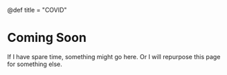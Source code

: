 @def title = "COVID"

# Coming Soon

If I have spare time, something might go here. Or I will repurpose this page for something else. 